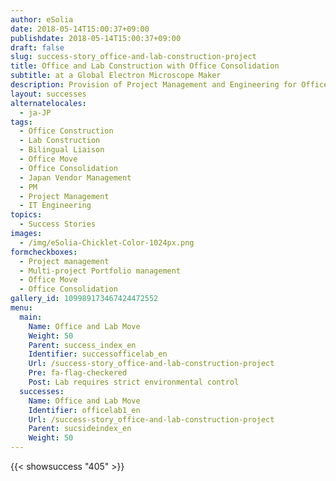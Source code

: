 ```yaml
---
author: eSolia
date: 2018-05-14T15:00:37+09:00
publishdate: 2018-05-14T15:00:37+09:00
draft: false
slug: success-story_office-and-lab-construction-project
title: Office and Lab Construction with Office Consolidation
subtitle: at a Global Electron Microscope Maker
description: Provision of Project Management and Engineering for Office and Lab Construction followed by a successful consolidation of two offices into the new one. - from eSolia Inc.
layout: successes
alternatelocales:
  - ja-JP
tags:
  - Office Construction
  - Lab Construction
  - Bilingual Liaison
  - Office Move
  - Office Consolidation
  - Japan Vendor Management
  - PM
  - Project Management
  - IT Engineering
topics:
  - Success Stories
images:  
  - /img/eSolia-Chicklet-Color-1024px.png
formcheckboxes:
  - Project management
  - Multi-project Portfolio management
  - Office Move
  - Office Consolidation
gallery_id: 109989173467424472552
menu:
  main:
    Name: Office and Lab Move
    Weight: 50
    Parent: success_index_en
    Identifier: successofficelab_en
    Url: /success-story_office-and-lab-construction-project
    Pre: fa-flag-checkered
    Post: Lab requires strict environmental control
  successes:
    Name: Office and Lab Move
    Identifier: officelab1_en
    Url: /success-story_office-and-lab-construction-project
    Parent: sucsideindex_en
    Weight: 50
---
```


{{< showsuccess "405" >}}
